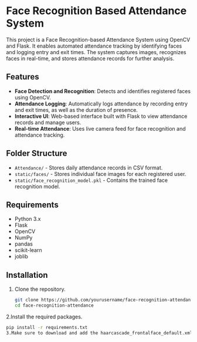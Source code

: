 # Face Recognition Based Attendance System

This project is a Face Recognition-based Attendance System using OpenCV and Flask. It enables automated attendance tracking by identifying faces and logging entry and exit times. The system captures images, recognizes faces in real-time, and stores attendance records for further analysis. 

## Features
- **Face Detection and Recognition**: Detects and identifies registered faces using OpenCV.
- **Attendance Logging**: Automatically logs attendance by recording entry and exit times, as well as the duration of presence.
- **Interactive UI**: Web-based interface built with Flask to view attendance records and manage users.
- **Real-time Attendance**: Uses live camera feed for face recognition and attendance tracking.

## Folder Structure
- `Attendance/` - Stores daily attendance records in CSV format.
- `static/faces/` - Stores individual face images for each registered user.
- `static/face_recognition_model.pkl` - Contains the trained face recognition model.

## Requirements
- Python 3.x
- Flask
- OpenCV
- NumPy
- pandas
- scikit-learn
- joblib

## Installation
1. Clone the repository.
   ```bash
   git clone https://github.com/yourusername/face-recognition-attendance.git
   cd face-recognition-attendance
2.Install the required packages.
   ```bash
   pip install -r requirements.txt
3.Make sure to download and add the haarcascade_frontalface_default.xml file to your project directory for face detection.

